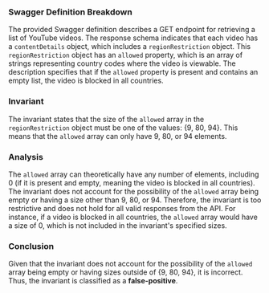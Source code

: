 ### Swagger Definition Breakdown
The provided Swagger definition describes a GET endpoint for retrieving a list of YouTube videos. The response schema indicates that each video has a `contentDetails` object, which includes a `regionRestriction` object. This `regionRestriction` object has an `allowed` property, which is an array of strings representing country codes where the video is viewable. The description specifies that if the `allowed` property is present and contains an empty list, the video is blocked in all countries.

### Invariant
The invariant states that the size of the `allowed` array in the `regionRestriction` object must be one of the values: {9, 80, 94}. This means that the `allowed` array can only have 9, 80, or 94 elements.

### Analysis
The `allowed` array can theoretically have any number of elements, including 0 (if it is present and empty, meaning the video is blocked in all countries). The invariant does not account for the possibility of the `allowed` array being empty or having a size other than 9, 80, or 94. Therefore, the invariant is too restrictive and does not hold for all valid responses from the API. For instance, if a video is blocked in all countries, the `allowed` array would have a size of 0, which is not included in the invariant's specified sizes.

### Conclusion
Given that the invariant does not account for the possibility of the `allowed` array being empty or having sizes outside of {9, 80, 94}, it is incorrect. Thus, the invariant is classified as a **false-positive**.
